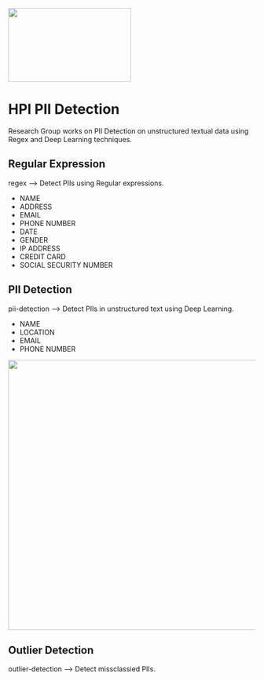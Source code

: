 <img src="https://upload.wikimedia.org/wikipedia/commons/f/f2/Hasso-Plattner-Institut_logo.svg"  width="250" height="150">

# HPI PII Detection
Research Group works on PII Detection on unstructured textual data using Regex and Deep Learning techniques.

## Regular Expression
regex --> Detect PIIs using Regular expressions.
- NAME
- ADDRESS
- EMAIL
- PHONE NUMBER
- DATE
- GENDER
- IP ADDRESS
- CREDIT CARD
- SOCIAL SECURITY NUMBER

## PII Detection
pii-detection --> Detect PIIs in unstructured text using Deep Learning.
- NAME
- LOCATION
- EMAIL
- PHONE NUMBER

<img src="https://github.com/hsleonis/hpi-pii-detection/blob/main/pii-detection/pii-dashboard.jpg"  width="550">

## Outlier Detection
outlier-detection --> Detect missclassied PIIs.
